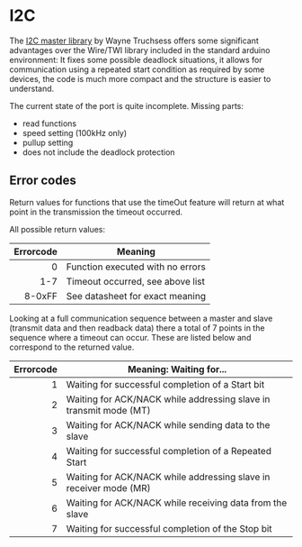 # I2C

The
[I2C master library](http://www.dsscircuits.com/articles/arduino-i2c-master-library)
by Wayne Truchsess offers some significant advantages over the Wire/TWI
library included in the standard arduino environment: It fixes some possible
deadlock situations, it allows for communication using a repeated start
condition as required by some devices, the code is much more compact and the
structure is easier to understand.

The current state of the port is quite incomplete. Missing parts:

- read functions
- speed setting (100kHz only)
- pullup setting
- does not include the deadlock protection


## Error codes

Return values for functions that use the timeOut feature will return at what
point in the transmission the timeout occurred.

All possible return values:

Errorcode | Meaning
---:	|---
  0	|Function executed with no errors
  1-7	|Timeout occurred, see above list
  8-0xFF|See datasheet for exact meaning


Looking at a full communication sequence between a master and slave
(transmit data and then readback data) there a total of 7 points in the
sequence where a timeout can occur. These are listed below and correspond to
the returned value.

Errorcode | Meaning: Waiting for...
---:	|---
  1	|Waiting for successful completion of a Start bit
  2	|Waiting for ACK/NACK while addressing slave in transmit mode (MT)
  3	|Waiting for ACK/NACK while sending data to the slave
  4	|Waiting for successful completion of a Repeated Start
  5	|Waiting for ACK/NACK while addressing slave in receiver mode (MR)
  6	|Waiting for ACK/NACK while receiving data from the slave
  7	|Waiting for successful completion of the Stop bit

